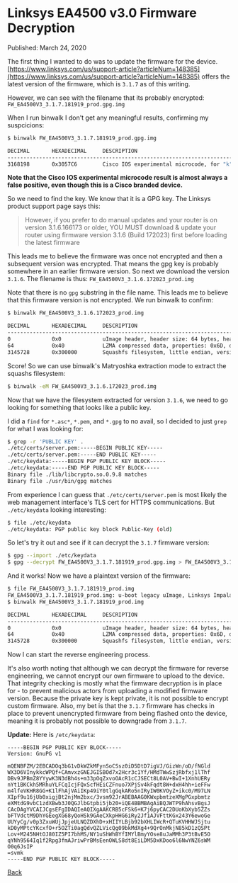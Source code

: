 # Linksys EA4500 v3.0 Firmware Decryption

Published: March 24, 2020

The first thing I wanted to do was to update the firmware for the device.
[https://www.linksys.com/us/support-article?articleNum=148385](https://www.linksys.com/us/support-article?articleNum=148385) offers the latest version of the firmware, which is `3.1.7` as of this writing.  

However, we can see with the filename that its probably encrypted: `FW_EA4500V3_3.1.7.181919_prod.gpg.img`

When I run binwalk I don't get any meaningful results, confirming my suspcicions:

```sh
$ binwalk FW_EA4500V3_3.1.7.181919_prod.gpg.img

DECIMAL       HEXADECIMAL     DESCRIPTION
--------------------------------------------------------------------------------
3168198       0x3057C6        Cisco IOS experimental microcode, for "k"
```

__Note that the Cisco IOS experimental microcode result is almost always a false positive, even though this is a Cisco branded device.__

So we need to find the key. We know that it is a GPG key. The Linksys product support page says this:

>However, if you prefer to do manual updates and your router is on version 3.1.6.166173 or older, YOU MUST download & update your router using firmware version 3.1.6 (Build 172023) first before loading the latest firmware

This leads me to believe the firmware was once not encrypted and then a subsequent version was encrypted.  That means the gpg key is probably somewhere in an earlier firmware version.  So next we download the version `3.1.6`.  The filename is thus: `FW_EA4500V3_3.1.6.172023_prod.img`

Note that there is no `gpg` substring in the file name.  This leads me to believe that this firmware version is not encrypted.  We run binwalk to confirm:

```sh
$ binwalk FW_EA4500V3_3.1.6.172023_prod.img

DECIMAL       HEXADECIMAL     DESCRIPTION
--------------------------------------------------------------------------------
0             0x0             uImage header, header size: 64 bytes, header CRC: 0x522CD43A, created: 2016-04-21 20:36:47, image size: 1536238 bytes, Data Address: 0x80060000, Entry Point: 0x80060000, data CRC: 0xF4B0BD80, OS: Linux, CPU: MIPS, image type: OS Kernel Image, compression type: lzma, image name: "Linksys Impala Router"
64            0x40            LZMA compressed data, properties: 0x6D, dictionary size: 8388608 bytes, uncompressed size: 4555944 bytes
3145728       0x300000        Squashfs filesystem, little endian, version 4.0, compression:xz, size: 14179096 bytes, 3201 inodes, blocksize: 262144 bytes, created: 2016-04-21 21:30:41
```

Score! So we can use binwalk's Matryoshka extraction mode to extract the squashs filesystem:

```sh
$ binwalk -eM FW_EA4500V3_3.1.6.172023_prod.img
```

Now that we have the filesystem extracted for version `3.1.6`, we need to go looking for something that looks like a public key.

I did a `find` for `*.asc*`, `*.pem`, and `*.gpg` to no avail, so I decided to just `grep` for what I was looking for:

```sh
$ grep -r 'PUBLIC KEY' .
./etc/certs/server.pem:-----BEGIN PUBLIC KEY-----
./etc/certs/server.pem:-----END PUBLIC KEY-----
./etc/keydata:-----BEGIN PGP PUBLIC KEY BLOCK-----
./etc/keydata:-----END PGP PUBLIC KEY BLOCK-----
Binary file ./lib/libcrypto.so.0.9.8 matches
Binary file ./usr/bin/gpg matches
```

From experience I can guess that `./etc/certs/server.pem` is most likely the web management interface's TLS cert for HTTPS communications.  But `./etc/keydata` looking interesting:

```sh
$ file ./etc/keydata 
./etc/keydata: PGP public key block Public-Key (old)
```

So let's try it out and see if it can decrypt the `3.1.7` firmware version:

```sh
$ gpg --import ./etc/keydata
$ gpg --decrypt FW_EA4500V3_3.1.7.181919_prod.gpg.img > FW_EA4500V3_3.1.7.181919_prod.img
```

And it works! Now we have a plaintext version of the firmware:

```sh
$ file FW_EA4500V3_3.1.7.181919_prod.img
FW_EA4500V3_3.1.7.181919_prod.img: u-boot legacy uImage, Linksys Impala Router, Linux/MIPS, OS Kernel Image (lzma), 1536489 bytes, Fri Jun 16 00:41:05 2017, Load Address: 0x80060000, Entry Point: 0x80060000, Header CRC: 0x9DACD513, Data CRC: 0xA097E0E3
$ binwalk FW_EA4500V3_3.1.7.181919_prod.img

DECIMAL       HEXADECIMAL     DESCRIPTION
--------------------------------------------------------------------------------
0             0x0             uImage header, header size: 64 bytes, header CRC: 0x9DACD513, created: 2017-06-16 00:41:05, image size: 1536489 bytes, Data Address: 0x80060000, Entry Point: 0x80060000, data CRC: 0xA097E0E3, OS: Linux, CPU: MIPS, image type: OS Kernel Image, compression type: lzma, image name: "Linksys Impala Router"
64            0x40            LZMA compressed data, properties: 0x6D, dictionary size: 8388608 bytes, uncompressed size: 4556000 bytes
3145728       0x300000        Squashfs filesystem, little endian, version 4.0, compression:xz, size: 15154172 bytes, 3294 inodes, blocksize: 262144 bytes, created: 2017-06-16 01:34:18
```

Now I can start the reverse engineering process.

It's also worth noting that although we can decrypt the firmware for reverse engineering, we cannot encrypt our own firmware to upload to the device.  That integrity checking is mostly what the firmware decryption is in place for - to prevent malicious actors from uploading a modified firmware version.  Because the private key is kept private, it is not possible to encrypt custom firmware. Also, my bet is that the `3.1.7` firmware has checks in place to prevent unencrypted firmware from being flashed onto the device, meaning it is probably not possible to downgrade from `3.1.7`.

**Update:** Here is `/etc/keydata`:
```
-----BEGIN PGP PUBLIC KEY BLOCK-----
Version: GnuPG v1

mQENBFZM/2EBCADOq3bG1vDkWZkMFynSoCSsz0iD5DtD7igVJ/GizWn/oD/fNGld
WX3D6VInykkcWPQf+CAmvxzGNEJGISBOd7x2Hcr3c1Yf/HMdTWwSzjRbfxj1lThf
DBv9JPBmZ8YYywK3N3dBh4s+m33pOqZxvoOAcR1cCJSECt8L0AV+BwI+1XnhUERy
nYt1BKCkh5MRhuYLFCqIcjFQxScfHEiCZFnuo7XPjSv4kFqdt8W+dxH4hh+ieFFw
m4lfeVKHR8GG+K1lFhAjVAiIKp49iY0tlgGqkARo5nIRyIW0KVOyZ+ikc0/M97LN
XIpf9u16jUb0xigjBt2njMm2bxc/3vsm92JrABEBAAG0KWxpbmtzeXMgPGxpbmtz
eXMtdG9vbC1zdXBwb3J0QGJlbGtpbi5jb20+iQE4BBMBAgAiBQJWTP9hAhsvBgsJ
CAcDAgYVCAIJCgsEFgIDAQIeAQIXgAAKCRB5cFSk6+K7j6pyCAC2DUoKbXyb5ZZs
bFTVdctM9DhYGEegXG68yQoHSk9GAeCXkpHHG6iRy2Jf1AJVFttKGx243Y6ewoGe
UUYyCg/v0p3ZxuWUjJpjeULNQZDXhD+xHIIYLBjb92bXHLIWcR+QTuKVHHWJSjtu
kD0yMPtcYKcxfO+r5OZTi0agQdvQZLVicQg09bkMdXg4+9QrOnMkjN85kD1zQSPt
Lov+M245NHtOJ80IZ5PI7bhMS/NY1uShWhBYfIMYlBmyYOse8uJaMMh3P3tBvE5O
qYNh9564Iq1f2Rpg3fmAJriwPrBMsEenOWLS8dt8EiLDM5DxKDoo6l6NwYNZ6sWM
O0q6JsIP
=svmk
-----END PGP PUBLIC KEY BLOCK-----
```

[Back](https://nstarke.github.io/)
